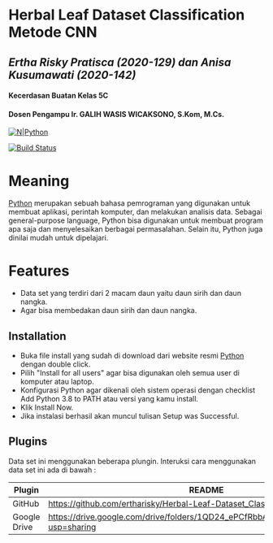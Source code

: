 # Herbal Leaf Dataset Classification Metode CNN
## _Ertha Risky Pratisca (2020-129) dan Anisa Kusumawati (2020-142)_
#### Kecerdasan Buatan Kelas 5C
#### Dosen Pengampu Ir. GALIH WASIS WICAKSONO, S.Kom, M.Cs.

[![N|Python](https://upload.wikimedia.org/wikipedia/commons/f/f8/Python_logo_and_wordmark.svg)](https://www.python.org/downloads/)

[![Build Status](https://travis-ci.org/joemccann/dillinger.svg?branch=master)](https://travis-ci.org/joemccann/dillinger)

# Meaning #
[Python](https://www.python.org/) merupakan sebuah bahasa pemrograman yang digunakan untuk membuat aplikasi, perintah komputer, dan melakukan analisis data. Sebagai general-purpose language, Python bisa digunakan untuk membuat program apa saja dan menyelesaikan berbagai permasalahan. Selain itu, Python juga dinilai mudah untuk dipelajari.

# Features #
- Data set yang terdiri dari 2 macam daun yaitu daun sirih dan daun nangka.
- Agar bisa membedakan daun sirih dan daun nangka.

## Installation
- Buka file install yang sudah di download dari website resmi [Python](https://www.python.org/) dengan double click.
- Pilih "Install for all users" agar bisa digunakan oleh semua user di komputer atau laptop.
- Konfigurasi Python agar dikenali oleh sistem operasi dengan checklist Add Python 3.8 to PATH atau versi yang kamu install.
- Klik Install Now.
- Jika instalasi berhasil akan muncul tulisan Setup was Successful.

## Plugins
Data set ini menggunakan beberapa plungin. Interuksi cara menggunakan data set ini ada di bawah :

| Plugin | README |
| ------ | ------ |
| GitHub | https://github.com/ertharisky/Herbal-Leaf-Dataset_Classification-CNN |
| Google Drive | https://drive.google.com/drive/folders/1QD24_ePCfRbbANnXJ9RGVefydTeZj5CZ?usp=sharing |
